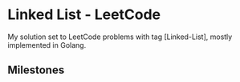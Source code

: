 # Linked List - LeetCode

My solution set to LeetCode problems with tag [Linked-List], mostly implemented in Golang.

## Milestones

